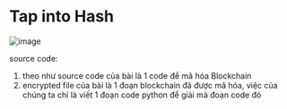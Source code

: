 






# Tap into Hash

![image](https://github.com/user-attachments/assets/c5bafe71-17f8-4b85-8ee2-19dbb4dc54b1)

source code: 

1. theo như source code của bài là 1 code để mã hóa Blockchain
2. encrypted file của bài là 1 đoạn blockchain đã được mã hóa, việc của chúng ta chỉ là viết 1 đoạn code python để giải mã đoạn code đó

